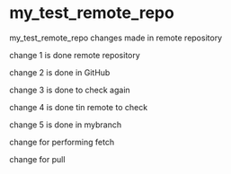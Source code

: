 # my_test_remote_repo
my_test_remote_repo
changes made in remote repository


change 1 is done remote repository

change 2 is done in GitHub

change 3 is done to check again

change 4 is done tin remote to check 

change 5 is done in mybranch

change for performing fetch

change for pull
